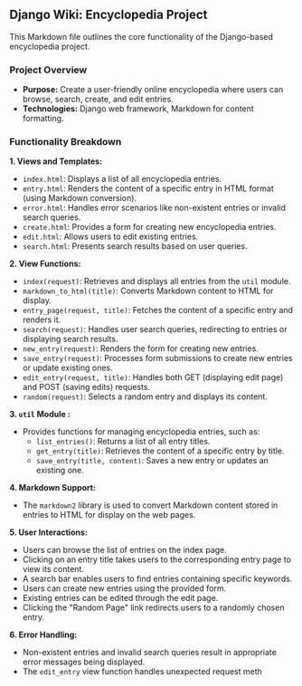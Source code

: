 ## Django Wiki: Encyclopedia Project

This Markdown file outlines the core functionality of the Django-based encyclopedia project.

### Project Overview

- **Purpose:** Create a user-friendly online encyclopedia where users can browse, search, create, and edit entries.
- **Technologies:** Django web framework, Markdown for content formatting.

### Functionality Breakdown

**1. Views and Templates:**

- `index.html`: Displays a list of all encyclopedia entries.
- `entry.html`: Renders the content of a specific entry in HTML format (using Markdown conversion).
- `error.html`: Handles error scenarios like non-existent entries or invalid search queries.
- `create.html`: Provides a form for creating new encyclopedia entries.
- `edit.html`: Allows users to edit existing entries.
- `search.html`: Presents search results based on user queries.

**2. View Functions:**

- `index(request)`: Retrieves and displays all entries from the `util` module.
- `markdown_to_html(title)`: Converts Markdown content to HTML for display.
- `entry_page(request, title)`: Fetches the content of a specific entry and renders it.
- `search(request)`: Handles user search queries, redirecting to entries or displaying search results.
- `new_entry(request)`: Renders the form for creating new entries.
- `save_entry(request)`: Processes form submissions to create new entries or update existing ones.
- `edit_entry(request, title)`: Handles both GET (displaying edit page) and POST (saving edits) requests.
- `random(request)`: Selects a random entry and displays its content.

**3. `util` Module :**

- Provides functions for managing encyclopedia entries, such as:
  - `list_entries()`: Returns a list of all entry titles.
  - `get_entry(title)`: Retrieves the content of a specific entry by title.
  - `save_entry(title, content)`: Saves a new entry or updates an existing one.
  
**4. Markdown Support:**

- The `markdown2` library is used to convert Markdown content stored in entries to HTML for display on the web pages.

**5. User Interactions:**

- Users can browse the list of entries on the index page.
- Clicking on an entry title takes users to the corresponding entry page to view its content.
- A search bar enables users to find entries containing specific keywords.
- Users can create new entries using the provided form.
- Existing entries can be edited through the edit page.
- Clicking the "Random Page" link redirects users to a randomly chosen entry.

**6. Error Handling:**

- Non-existent entries and invalid search queries result in appropriate error messages being displayed.
- The `edit_entry` view function handles unexpected request meth
